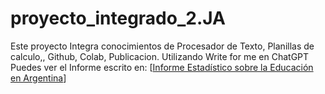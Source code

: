 # proyecto_integrado_2.JA
 Este proyecto Integra conocimientos de Procesador de Texto, Planillas de calculo,, Github, Colab, Publicacion.
 Utilizando Write for me en ChatGPT Puedes ver el Informe escrito en: [[Informe Estadístico sobre la Educación en Argentina](https://chatgpt.com/share/674a4fe8-9ba4-8012-ab71-e2b8548e8897)]
